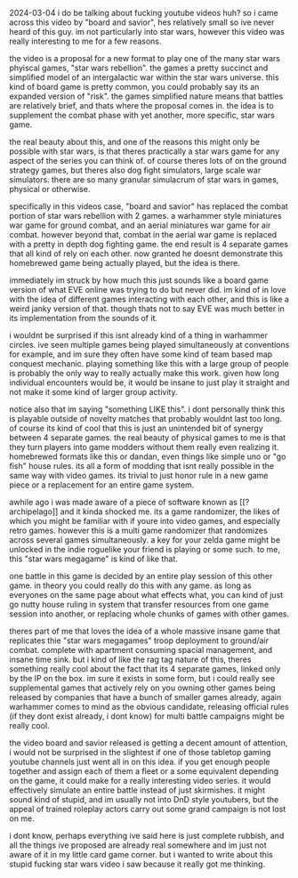 2024-03-04
i do be talking about fucking youtube videos huh? so i came across this video by "board and savior", hes relatively small so ive never heard of this guy. im not particularly into star wars, however this video was really interesting to me for a few reasons.

the video is a proposal for a new format to play one of the many star wars phyiscal games, "star wars rebellion". the games a pretty succinct and simplified model of an intergalactic war within the star wars universe. this kind of board game is pretty common, you could probably say its an expanded version of "risk". the games simplified nature means that battles are relatively brief, and thats where the proposal comes in. the idea is to supplement the combat phase with yet another, more specific, star wars game.

the real beauty about this, and one of the reasons this might only be possible with star wars, is that theres practically a star wars game for any aspect of the series you can think of. of course theres lots of on the ground strategy games, but theres also dog fight simulators, large scale war simulators. there are so many granular simulacrum of star wars in games, physical or otherwise.

specifically in this videos case, "board and savior" has replaced the combat portion of star wars rebellion with 2 games. a warhammer style miniatures war game for ground combat, and an aerial miniatures war game for air combat. however beyond that, combat in the aerial war game is replaced with a pretty in depth dog fighting game. the end result is 4 separate games that all kind of rely on each other. now granted he doesnt demonstrate this homebrewed game being actually played, but the idea is there.

immediately im struck by how much this just sounds like a board game version of what EVE online was trying to do but never did. im kind of in love with the idea of different games interacting with each other, and this is like a weird janky version of that. though thats not to say EVE was much better in its implementation from the sounds of it.

i wouldnt be surprised if this isnt already kind of a thing in warhammer circles. ive seen multiple games being played simultaneously at conventions for example, and im sure they often have some kind of team based map conquest mechanic. playing something like this with a large group of people is probably the only way to really actually make this work. given how long individual encounters would be, it would be insane to just play it straight and not make it some kind of larger group activity.

notice also that im saying "something LIKE this". i dont personally think this is playable outside of novelty matches that probably wouldnt last too long. of course its kind of cool that this is just an unintended bit of synergy between 4 separate games. the real beauty of physical games to me is that they turn players into game modders without them really even realizing it. homebrewed formats like this or dandan, even things like simple uno or "go fish" house rules. its all a form of modding that isnt really possible in the same way with video games. its trivial to just honor rule in a new game piece or a replacement for an entire game system.

awhile ago i was made aware of a piece of software known as [[? archipelago]] and it kinda shocked me. its a game randomizer, the likes of which you might be familiar with if youre into video games, and especially retro games. however this is a multi game randomizer that randomizes across several games simultaneously. a key for your zelda game might be unlocked in the indie roguelike your friend is playing or some such. to me, this "star wars megagame" is kind of like that.

one battle in this game is decided by an entire play session of this other game. in theory you could really do this with any game. as long as everyones on the same page about what effects what, you can kind of just go nutty house ruling in system that transfer resources from one game session into another, or replacing whole chunks of games with other games. 

theres part of me that loves the idea of a whole massive insane game that replicates thie "star wars megagames" troop deployment to ground/air combat. complete with apartment consuming spacial management, and insane time sink. but i kind of like the rag tag nature of this, theres something really cool about the fact that its 4 separate games, linked only by the IP on the box. im sure it exists in some form, but i could really see supplemental games that actively rely on you owning other games being released by companies that have a bunch of smaller games already, again warhammer comes to mind as the obvious candidate, releasing official rules (if they dont exist already, i dont know) for multi battle campaigns might be really cool.

the video board and savior released is getting a decent amount of attention, i would not be surprised in the slightest if one of those tabletop gaming youtube channels just went all in on this idea. if you get enough people together and assign each of them a fleet or a some equivalent depending on the game, it could make for a really interesting video series. it would effectively simulate an entire battle instead of just skirmishes. it might sound kind of stupid, and im usually not into DnD style youtubers, but the appeal of trained roleplay actors carry out some grand campaign is not lost on me.

i dont know, perhaps everything ive said here is just complete rubbish, and all the things ive proposed are already real somewhere and im just not aware of it in my little card game corner. but i wanted to write about this stupid fucking star wars video i saw because it really got me thinking.